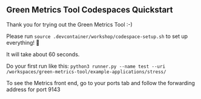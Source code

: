 ## Green Metrics Tool Codespaces Quickstart

Thank you for trying out the Green Metrics Tool :-)

Please run `source .devcontainer/workshop/codespace-setup.sh` to set up everything! 🚀

It will take about 60 seconds.

Do your first run like this: `python3 runner.py --name test --uri /workspaces/green-metrics-tool/example-applications/stress/`

To see the Metrics front end, go to your ports tab and follow the forwarding address for port 9143
